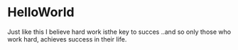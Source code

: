 # HelloWorld
Just like this
I believe hard work isthe key to succes ..and so only those who work hard, achieves success in their life.
